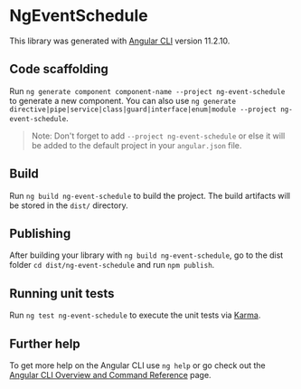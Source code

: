 # NgEventSchedule

This library was generated with [Angular CLI](https://github.com/angular/angular-cli) version 11.2.10.

## Code scaffolding

Run `ng generate component component-name --project ng-event-schedule` to generate a new component. You can also use `ng generate directive|pipe|service|class|guard|interface|enum|module --project ng-event-schedule`.
> Note: Don't forget to add `--project ng-event-schedule` or else it will be added to the default project in your `angular.json` file. 

## Build

Run `ng build ng-event-schedule` to build the project. The build artifacts will be stored in the `dist/` directory.

## Publishing

After building your library with `ng build ng-event-schedule`, go to the dist folder `cd dist/ng-event-schedule` and run `npm publish`.

## Running unit tests

Run `ng test ng-event-schedule` to execute the unit tests via [Karma](https://karma-runner.github.io).

## Further help

To get more help on the Angular CLI use `ng help` or go check out the [Angular CLI Overview and Command Reference](https://angular.io/cli) page.
